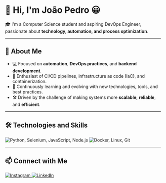 # 👋 Hi, I'm João Pedro 😀

🎓 I'm a Computer Science student and aspiring DevOps Engineer, passionate about **technology, automation, and process optimization**.

---

## 🚀 About Me

- 💻 Focused on **automation**, **DevOps practices**, and **backend development**.
- 🔄 Enthusiast of CI/CD pipelines, infrastructure as code (IaC), and containerization.
- 🧠 Continuously learning and evolving with new technologies, tools, and best practices.
- 🛠️ Driven by the challenge of making systems more **scalable**, **reliable**, and **efficient**.

---


## 🛠️ Technologies and Skills

<div style="display: inline_block">
  
<!-- Programming Languages -->
<img align="center" src="https://skillicons.dev/icons?i=python,selenium,javascript,nodejs" title="Python, Selenium, JavaScript, Node.js" />

<!-- DevOps & Cloud -->
<img align="center" src="https://skillicons.dev/icons?i=docker,linux,git" title="Docker, Linux, Git" />


</div>



---

## 📫 Connect with Me

<div>
  <a href="https://www.instagram.com/jpestevao_/" target="_blank">
    <img src="https://img.shields.io/badge/-Instagram-%23E4405F?style=for-the-badge&logo=instagram&logoColor=white" alt="Instagram">
  </a>
  <a href="https://www.linkedin.com/in/joaopedrobr/" target="_blank">
    <img src="https://img.shields.io/badge/-LinkedIn-%230077B5?style=for-the-badge&logo=linkedin&logoColor=white" alt="LinkedIn">
  </a>
</div>



